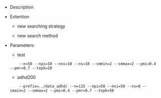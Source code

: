 
- Description

- Extention

	- new searching strategy

	- new search method

- Parameters:

	- test

	```
		--n=50 --npi=10 --nni=10 --ns=10 --smmin=2 --smmax=2 --pmi=0.4 --pmr=0.7 --topk=20
	```

	- adhd200

	```
		--prefix=../data_adhd/ --n=115 --npi=50 --nni=50 --ns=0 --smain=2 --smmax=2 --pmi=0.4 --pmr=0.7 --topk=50
	```
